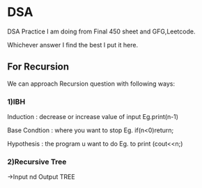 # DSA

DSA Practice  I am doing from Final 450 sheet and GFG,Leetcode.

Whichever answer I find the best I put it here.

## For Recursion

We can approach Recursion question with following ways:

### 1)IBH

Induction : decrease or increase value of input Eg.print(n-1)

Base Condtion : where you want to stop Eg. if(n<0)return;

Hypothesis : the program u want  to do Eg. to print (cout<<n;)

### 2)Recursive Tree

->Input nd Output TREE
